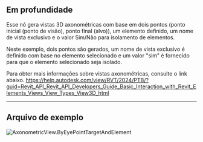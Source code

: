 ## Em profundidade
Esse nó gera vistas 3D axonométricas com base em dois pontos (ponto inicial (ponto de visão), ponto final (alvo)), um elemento definido, um nome de vista exclusivo e o valor Sim/Não para isolamento de elementos.

Neste exemplo, dois pontos são gerados, um nome de vista exclusivo é definido com base no elemento selecionado e um valor "sim" é fornecido para que o elemento selecionado seja isolado.

Para obter mais informações sobre vistas axonométricas, consulte o link abaixo.
https://help.autodesk.com/view/RVT/2024/PTB/?guid=Revit_API_Revit_API_Developers_Guide_Basic_Interaction_with_Revit_Elements_Views_View_Types_View3D_html

___
## Arquivo de exemplo

![AxonometricView.ByEyePointTargetAndElement](./Revit.Elements.Views.AxonometricView.ByEyePointTargetAndElement_img.jpg)
